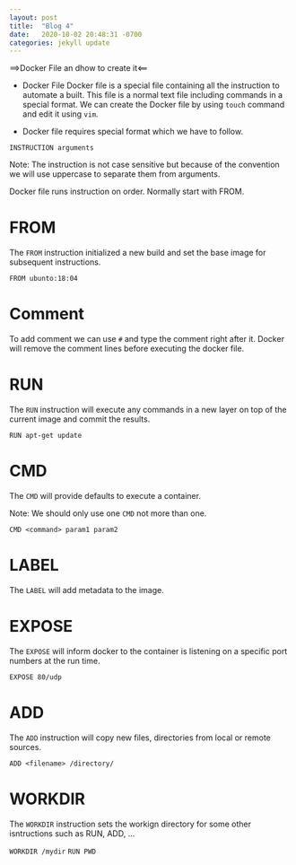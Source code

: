 ```yaml
---
layout: post
title:  "Blog 4"
date:   2020-10-02 20:48:31 -0700
categories: jekyll update
---
```



==>Docker File an dhow to create it<==

- Docker File
Docker file is a special file containing all the instruction to automate  a built. This file is a normal text file including commands in a special format. 
We can create the Docker file by using `touch` command and edit it using `vim`.


- Docker file requires special format which we have to follow.

`INSTRUCTION arguments`

Note: The instruction is not case sensitive but because of the convention we will use uppercase to separate them from arguments. 

Docker file runs instruction on order. Normally start with FROM. 


# FROM #
The `FROM` instruction initialized a new build and set the base image for subsequent instructions. 

`FROM ubunto:18:04`


# Comment #
To add comment we can use `#` and type the comment right after it. Docker will remove the comment lines before executing the docker file. 


# RUN # 
The `RUN` instruction will execute any commands in a new layer on top of the current image and commit the results.

`RUN apt-get update`


# CMD #
The `CMD`  will provide defaults to execute a container. 

Note: We should only use one `CMD` not more than one. 

`CMD <command> param1 param2`


# LABEL # 
The `LABEL` will add metadata to the image. 

# EXPOSE #
The `EXPOSE` will inform docker to the container is listening on a specific port numbers at the run time.

`EXPOSE 80/udp`


# ADD #
The `ADD` instruction will copy new files, directories from local or remote sources. 

`ADD <filename> /directory/`


# WORKDIR #

The `WORKDIR` instruction sets the workign directory for some other isntructions such as RUN, ADD, ...

`WORKDIR /mydir`
`RUN PWD`




